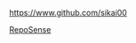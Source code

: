 
<!-- Give link to your github home page -->
<span id="github">https://www.github.com/sikai00</span>

<!-- Give your internal and external projects related to the module -->
<span id="projects">[RepoSense](https://github.com/reposense/RepoSense)</span>